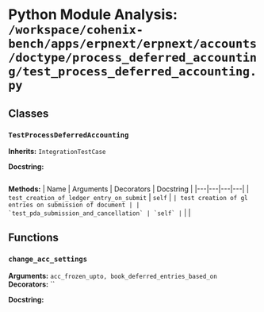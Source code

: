 # Python Module Analysis: `/workspace/cohenix-bench/apps/erpnext/erpnext/accounts/doctype/process_deferred_accounting/test_process_deferred_accounting.py`

## Classes

### `TestProcessDeferredAccounting`
**Inherits:** `IntegrationTestCase`


**Docstring:**
```

```

**Methods:**
| Name | Arguments | Decorators | Docstring |
|---|---|---|---|
| `test_creation_of_ledger_entry_on_submit` | `self` | `` | test creation of gl entries on submission of document |
| `test_pda_submission_and_cancellation` | `self` | `` |  |





## Functions

### `change_acc_settings`
**Arguments:** `acc_frozen_upto, book_deferred_entries_based_on`
**Decorators:** ``

**Docstring:**
```

```

